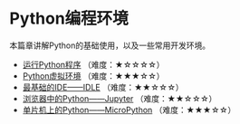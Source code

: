 # Python编程环境
本篇章讲解Python的基础使用，以及一些常用开发环境。

- [运行Python程序](1.运行Python程序.md) （难度：★☆☆☆☆）
- [Python虚拟环境](2.Python虚拟环境.md) （难度：★★★☆☆）
- [最基础的IDE——IDLE](3.最基础的IDE——IDLE.md) （难度：★★☆☆☆）
- [浏览器中的Python——Jupyter](4.浏览器中的Python——Jupyter.md) （难度：★★☆☆☆）
- [单片机上的Python——MicroPython](5.单片机上的Python——MicroPython.md) （难度：★★★☆☆）